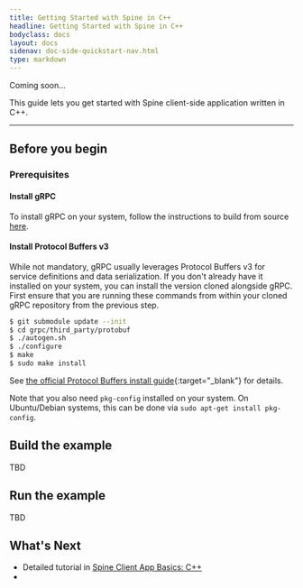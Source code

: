 ```yaml
---
title: Getting Started with Spine in C++
headline: Getting Started with Spine in C++
bodyclass: docs
layout: docs
sidenav: doc-side-quickstart-nav.html
type: markdown
---
```

<p class="coming-soon">Coming soon...</p>

<p>This guide lets you get started with Spine client-side application written in C++.</p>
<hr>

## Before you begin

### Prerequisites

#### Install gRPC

To install gRPC on your system, follow the instructions to build from source
[here](https://github.com/grpc/grpc/blob/master/INSTALL.md).

#### Install Protocol Buffers v3

While not mandatory, gRPC usually leverages Protocol Buffers v3 for service
definitions and data serialization. If you don't already have it installed on
your system, you can install the version cloned alongside gRPC. First ensure
that you are running these commands from within your cloned gRPC repository
from the previous step.

```sh
$ git submodule update --init
$ cd grpc/third_party/protobuf
$ ./autogen.sh
$ ./configure
$ make
$ sudo make install
```

See [the official Protocol Buffers install
guide](https://github.com/google/protobuf/blob/master/src/README.md){:target="_blank"} for
details.

Note that you also need `pkg-config` installed on your system. On Ubuntu/Debian
systems, this can be done via `sudo apt-get install pkg-config`.

## Build the example

TBD

## Run the example

TBD

## What's Next

- Detailed tutorial in [Spine Client App Basics: C++][]
- [Spine Client App Basics: C++]:../tutorials/basic/cpp.html